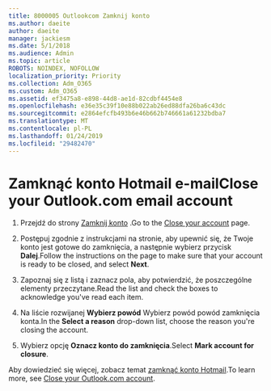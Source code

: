 ```yaml
---
title: 8000005 Outlookcom Zamknij konto
ms.author: daeite
author: daeite
manager: jackiesm
ms.date: 5/1/2018
ms.audience: Admin
ms.topic: article
ROBOTS: NOINDEX, NOFOLLOW
localization_priority: Priority
ms.collection: Adm_O365
ms.custom: Adm_O365
ms.assetid: ef3475a8-e898-44d8-ae1d-82cdbf4454e8
ms.openlocfilehash: e36e35c39f10e88b022ab26ed88dfa26ba6c43dc
ms.sourcegitcommit: e2864efcfb493b6e46b662b746661a61232bdba7
ms.translationtype: MT
ms.contentlocale: pl-PL
ms.lasthandoff: 01/24/2019
ms.locfileid: "29482470"
---
```

# <a name="close-your-outlookcom-email-account"></a><span data-ttu-id="1edd2-102">Zamknąć konto Hotmail e-mail</span><span class="sxs-lookup"><span data-stu-id="1edd2-102">Close your Outlook.com email account</span></span>

1. <span data-ttu-id="1edd2-103">Przejdź do strony [Zamknij konto](https://go.microsoft.com/fwlink/p/?linkid=845493) .</span><span class="sxs-lookup"><span data-stu-id="1edd2-103">Go to the [Close your account](https://go.microsoft.com/fwlink/p/?linkid=845493) page.</span></span> 
    
2. <span data-ttu-id="1edd2-104">Postępuj zgodnie z instrukcjami na stronie, aby upewnić się, że Twoje konto jest gotowe do zamknięcia, a następnie wybierz przycisk **Dalej**.</span><span class="sxs-lookup"><span data-stu-id="1edd2-104">Follow the instructions on the page to make sure that your account is ready to be closed, and select **Next**.</span></span> 
    
3. <span data-ttu-id="1edd2-105">Zapoznaj się z listą i zaznacz pola, aby potwierdzić, że poszczególne elementy przeczytane.</span><span class="sxs-lookup"><span data-stu-id="1edd2-105">Read the list and check the boxes to acknowledge you've read each item.</span></span>
    
4. <span data-ttu-id="1edd2-106">Na liście rozwijanej **Wybierz powód** Wybierz powód powód zamknięcia konta.</span><span class="sxs-lookup"><span data-stu-id="1edd2-106">In the **Select a reason** drop-down list, choose the reason you're closing the account.</span></span> 
    
5. <span data-ttu-id="1edd2-107">Wybierz opcję **Oznacz konto do zamknięcia**.</span><span class="sxs-lookup"><span data-stu-id="1edd2-107">Select **Mark account for closure**.</span></span> 
    
<span data-ttu-id="1edd2-108">Aby dowiedzieć się więcej, zobacz temat [zamknąć konto Hotmail](https://go.microsoft.com/fwlink/p/?linkid=873106)[](https://support.office.com/article/564b801e-2a47-4cb2-afa8-12ead3185038.aspx).</span><span class="sxs-lookup"><span data-stu-id="1edd2-108">To learn more, see [Close your Outlook.com account](https://go.microsoft.com/fwlink/p/?linkid=873106)[](https://support.office.com/article/564b801e-2a47-4cb2-afa8-12ead3185038.aspx).</span></span>
  

